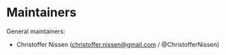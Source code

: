 # Maintainers

General maintainers:

* Christoffer Nissen (christoffer.nissen@gmail.com / @ChristofferNissen)
